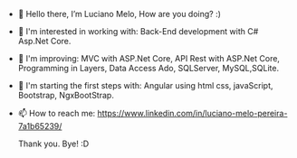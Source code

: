 - 👋 Hello there, I’m Luciano Melo, How are you doing? :)

- 👀 I'm interested in working with: Back-End development with C# Asp.Net Core.

- 🌱 I'm improving: MVC with ASP.Net Core, API Rest with ASP.Net Core, 
        Programming in Layers, Data Access Ado, SQLServer, MySQL,SQLite.

- 👣 I'm starting the first steps with:
        Angular using html css, javaScript, Bootstrap, NgxBootStrap.
        
- 📫 How to reach me: https://www.linkedin.com/in/luciano-melo-pereira-7a1b65239/

   Thank you. Bye! :D
